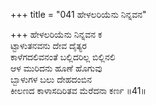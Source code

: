 +++
title = "041 ಹೇಳಲರಿಯೆನು ನಿನ್ನವನ"

+++
ಹೇಳಲರಿಯೆನು ನಿನ್ನವನ ಕ  
ಟ್ಟಾಳುತನವನು ದೇವ ದೈತ್ಯರ  
ಕಾಳೆಗದಲಿವನಂತೆ ಬಲ್ಲಿದರಿಲ್ಲ ಬಿಲ್ಲಿನಲಿ  
ಆಳ ಮುರಿದನು ಹೂಣೆ ಹೊಗುವು  
ಬ್ಬಾಳುಗಳ ಬಲು ದೇಹದಂಬಿನ  
ಕೀಲಣದ ಕಾಳಾಸದಿರಿತವ ಮೆರೆದನಾ ಕರ್ಣ     ॥41॥